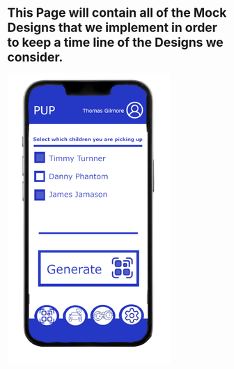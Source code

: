 # This Page will contain all of the Mock Designs that we implement in order to keep a time line of the Designs we consider.

![Alt Text](tabs/app_Generate_QR_Code_idea_on_phone-removebg-preview.png)
